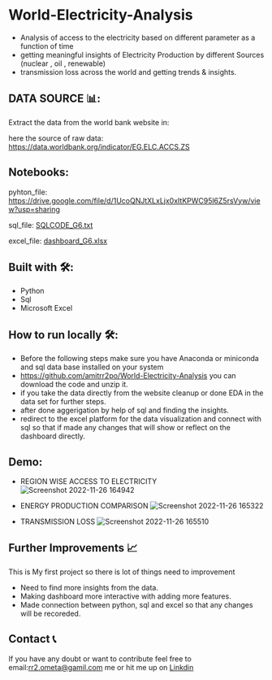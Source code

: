 # World-Electricity-Analysis

* Analysis of access to the electricity  based on different parameter as a function of time 
* getting meaningful insights of Electricity Production by different Sources (nuclear , oil , renewable) 
* transmission loss across the world and getting trends &amp; insights.



## DATA SOURCE 📊:
Extract the data from the world bank website in:

here the source of raw data: https://data.worldbank.org/indicator/EG.ELC.ACCS.ZS



## Notebooks:

pyhton_file: https://drive.google.com/file/d/1UcoQNJtXLxLjx0xItKPWC95l6Z5rsVyw/view?usp=sharing

sql_file: [SQLCODE_G6.txt](https://github.com/amitrr2po/World-Electricity-Analysis/files/9893182/SQLCODE_G6.txt)

excel_file: [dashboard_G6.xlsx](https://github.com/amitrr2po/World-Electricity-Analysis/files/9893176/dashboard_G6.xlsx)





## Built with 🛠️:

* Python
* Sql
* Microsoft Excel



## How to run locally 🛠️:

* Before the following steps make sure you have Anaconda or miniconda and sql data base installed on your system
* https://github.com/amitrr2po/World-Electricity-Analysis you can download the code and unzip it.
* if you take the data directly from the website cleanup or done EDA in the data set for further steps.
* after done aggerigation by help of sql and finding the insights.
* redirect to the excel platform for the data visualization and connect with sql so that if made any changes that will show or reflect on the dashboard directly.



## Demo:

* REGION WISE ACCESS TO ELECTRICITY
![Screenshot 2022-11-26 164942](https://user-images.githubusercontent.com/110452504/204086140-e87cec57-f149-4fec-b021-278cd6862fd0.png)

* ENERGY PRODUCTION COMPARISON
![Screenshot 2022-11-26 165322](https://user-images.githubusercontent.com/110452504/204086249-97917583-5dfc-4c2f-99e5-847fc634a627.png)

* TRANSMISSION LOSS
![Screenshot 2022-11-26 165510](https://user-images.githubusercontent.com/110452504/204086296-f8605970-ec64-48ed-95b2-0a6dc2bcb06b.png)



## Further Improvements 📈

This is My first project so there is lot of things need to improvement
* Need to find more insights from the data.
* Making dashboard more interactive with adding more features.
* Made connection between python, sql and excel so that any changes will be recoreded.


## Contact 📞

If you have any doubt or want to contribute feel free to email:rr2.ometa@gamil.com me or hit me up on [Linkdin](https://www.linkedin.com/in/amit-singh-992656129/)
